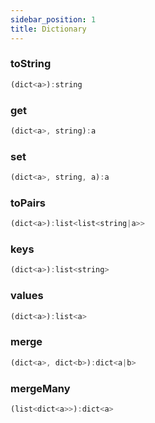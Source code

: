 ```yaml
---
sidebar_position: 1
title: Dictionary
---
```


### toString

```javascript
(dict<a>):string
```

### get

```javascript
(dict<a>, string):a
```

### set

```javascript
(dict<a>, string, a):a
```

### toPairs

```javascript
(dict<a>):list<list<string|a>>
```

### keys

```javascript
(dict<a>):list<string>
```

### values

```javascript
(dict<a>):list<a>
```

### merge

```javascript
(dict<a>, dict<b>):dict<a|b>
```

### mergeMany

```javascript
(list<dict<a>>):dict<a>
```
